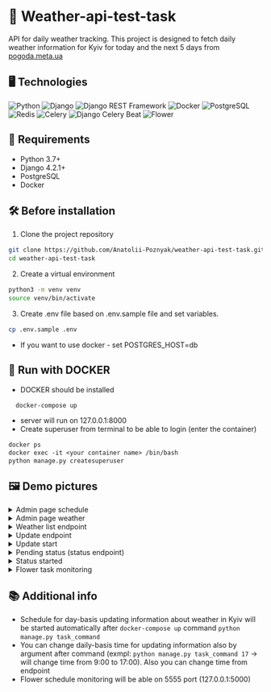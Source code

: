 # 🌇 Weather-api-test-task
 API for daily weather tracking. This project is designed to fetch daily weather information for Kyiv for today and the next 5 days from [pogoda.meta.ua](https://pogoda.meta.ua/)

## 🖥️ Technologies 
![Python](https://img.shields.io/badge/-Python-3776AB?style=for-the-badge&logo=python&logoColor=white)
![Django](https://img.shields.io/badge/-Django-092E20?style=for-the-badge&logo=django&logoColor=white)
![Django REST Framework](https://img.shields.io/badge/-Django%20REST%20Framework-FF8000?style=for-the-badge&logo=django&logoColor=white)
![Docker](https://img.shields.io/badge/-Docker-2496ED?style=for-the-badge&logo=docker&logoColor=white)
![PostgreSQL](https://img.shields.io/badge/-PostgreSQL-336791?style=for-the-badge&logo=postgresql&logoColor=white)
![Redis](https://img.shields.io/badge/-Redis-DC382D?style=for-the-badge&logo=redis&logoColor=white)
![Celery](https://img.shields.io/badge/-Celery-376F9F?style=for-the-badge&logo=celery&logoColor=white)
![Django Celery Beat](https://img.shields.io/badge/-Django%20Celery%20Beat-8AC75A?style=for-the-badge&logo=celery&logoColor=white)
![Flower](https://img.shields.io/badge/-Flower-purple?style=for-the-badge&logoColor=white)


## 📝 Requirements

- Python 3.7+
- Django 4.2.1+
- PostgreSQL
- Docker

## 🛠 Before installation
1. Clone the project repository

```bash
git clone https://github.com/Anatolii-Poznyak/weather-api-test-task.git
cd weather-api-test-task
```
2. Create a virtual environment
```bash
python3 -m venv venv
source venv/bin/activate
```

3. Create .env file based on .env.sample file and set variables.

```bash
cp .env.sample .env
```

- If you want to use docker - set POSTGRES_HOST=db 

## 🐳 Run with DOCKER
- DOCKER should be installed

```shell
  docker-compose up
```
- server will run on 127.0.0.1:8000
- Create superuser from terminal to be able to login (enter the container)

```shell
docker ps
docker exec -it <your container name> /bin/bash
python manage.py createsuperuser
```

## 🖼 Demo pictures

<details>
  <summary>Admin page schedule</summary>

  ![](demo/admin_schedule.png)
</details>
<details>
  <summary>Admin page weather</summary>

  ![](demo/admin_weather.png)
</details>
<details>
  <summary>Weather list endpoint</summary>

  ![](demo/weather_list.png)
</details>

<details>
  <summary>Update endpoint</summary>

  ![](demo/weather_update.png)
</details>
<details>
  <summary>Update start</summary>

  ![](demo/weather_update_start.png)
</details>
<details>
  <summary>Pending status (status endpoint)</summary>

  ![](demo/status_pending.png)
</details>
<details>
  <summary>Status started</summary>

  ![](demo/status_started.png)
</details>

<details>
  <summary>Flower task monitoring</summary>

  ![](demo/flower.png)
</details>

## 📚 Additional info
- Schedule for day-basis updating information about weather in Kyiv will be started automatically after `docker-compose up` command `python manage.py task_command`
- You can change daily-basis time for updating information also by argument after command (exmpl: `python manage.py task_command 17` -> will change time from 9:00 to 17:00). Also you can change time from endpoint
- Flower schedule monitoring will be able on 5555 port (127.0.0.1:5000)